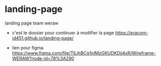 # landing-page
landing page team weraw
- c'est le dossier pour continuer à modifier la page
https://eracom-id451.github.io/landing-page/

- lien pour figma
https://www.figma.com/file/TlLjhBCq1nIMzGKUDKDjj4xR/Wireframe-WERAW?node-id=78%3A290
